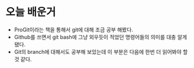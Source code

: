 # 오늘 배운거
- ProGit이라는 책을 통해서 git에 대해 조금 공부 해봤다.
- Github를 쓰면서 git bash에 그냥 외우듯이 적었던 명령어들의 의미를 대충 알게 됐다.
- Git의 branch에 대해서도 공부해 보았는데 이 부분은 다음에 한번 더 읽어봐야 할 것 같다.